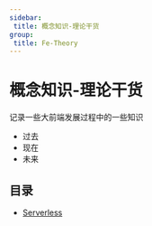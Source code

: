 ```yaml
---
sidebar:
 title: 概念知识-理论干货
group:
 title: Fe-Theory
---
```

# 概念知识-理论干货
记录一些大前端发展过程中的一些知识

* 过去
* 现在
* 未来

## 目录
* [Serverless](./serverless.md)

<tongji/>